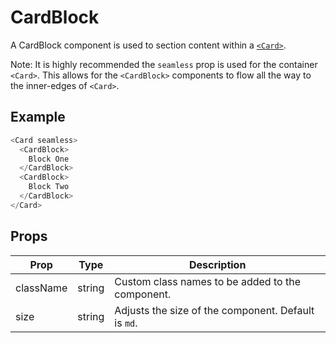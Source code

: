# CardBlock

A CardBlock component is used to section content within a [`<Card>`](../Card).

Note: It is highly recommended the `seamless` prop is used for the container `<Card>`. This allows for the `<CardBlock>` components to flow all the way to the inner-edges of `<Card>`.


## Example

```js
<Card seamless>
  <CardBlock>
    Block One
  </CardBlock>
  <CardBlock>
    Block Two
  </CardBlock>
</Card>
```


## Props

| Prop | Type | Description |
| --- | --- | --- |
| className | string | Custom class names to be added to the component. |
| size | string | Adjusts the size of the component. Default is `md`. |